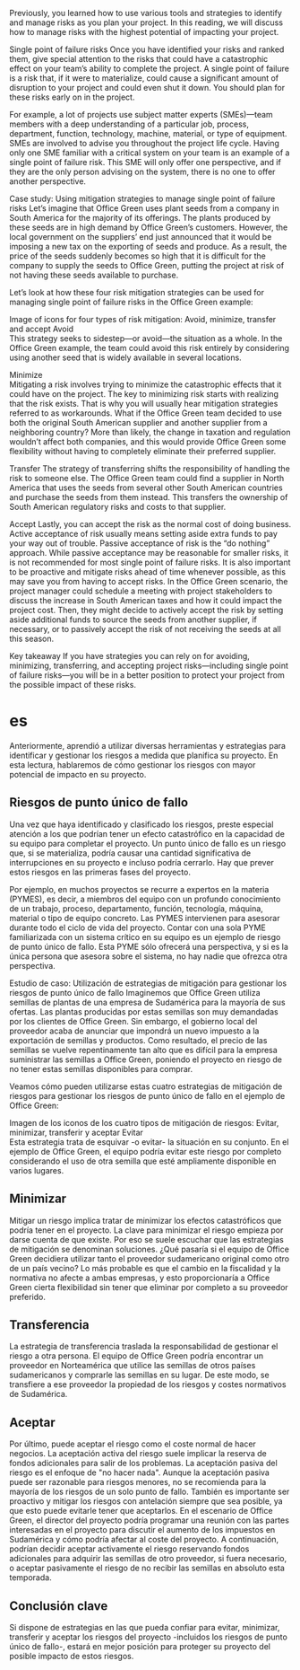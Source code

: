 Previously, you learned how to use various tools and strategies to identify and manage risks as you plan your project. In this reading, we will discuss how to manage risks with the highest potential of impacting your project.

Single point of failure risks
Once you have identified your risks and ranked them, give special attention to the risks that could have a catastrophic effect on your team’s ability to complete the project. A single point of failure is a risk that, if it were to materialize, could cause a significant amount of disruption to your project and could even shut it down. You should plan for these risks early on in the project. 

For example, a lot of projects use subject matter experts (SMEs)—team members with a deep understanding of a particular job, process, department, function, technology, machine, material, or type of equipment. SMEs are involved to advise you throughout the project life cycle. Having only one SME familiar with a critical system on your team is an example of a single point of failure risk. This SME will only offer one perspective, and if they are the only person advising on the system, there is no one to offer another perspective. 

Case study: Using mitigation strategies to manage single point of failure risks
Let’s imagine that Office Green uses plant seeds from a company in South America for the majority of its offerings. The plants produced by these seeds are in high demand by Office Green’s customers. However, the local government on the suppliers’ end just announced that it would be imposing a new tax on the exporting of seeds and produce. As a result, the price of the seeds suddenly becomes so high that it is difficult for the company to supply the seeds to Office Green, putting the project at risk of not having these seeds available to purchase.

Let’s look at how these four risk mitigation strategies can be used for managing single point of failure risks in  the Office Green example:

Image of icons for four types of risk mitigation: Avoid, minimize, transfer and accept
Avoid  
This strategy seeks to sidestep—or avoid—the situation as a whole. In the Office Green example, the team could avoid this risk entirely by considering using another seed that is widely available in several locations.

Minimize  
Mitigating a risk involves trying to minimize the catastrophic effects that it could have on the project. The key to minimizing risk starts with realizing that the risk exists. That is why you will usually hear mitigation strategies referred to as workarounds. What if the Office Green team decided to use both the original South American supplier and another supplier from a neighboring country? More than likely, the change in taxation and regulation wouldn’t affect both companies, and this would provide Office Green some flexibility without having to completely eliminate their preferred supplier.

Transfer 
The strategy of transferring shifts the responsibility of handling the risk to someone else. The Office Green team could find a supplier in North America that uses the seeds from several other South American countries and purchase the seeds from them instead. This transfers the ownership of South American regulatory risks and costs to that supplier.

Accept 
Lastly, you can accept the risk as the normal cost of doing business. Active acceptance of risk usually means setting aside extra funds to pay your way out of trouble. Passive acceptance of risk is the “do nothing” approach. While passive acceptance may be reasonable for smaller risks, it is not recommended for most single point of failure risks. It is also important to be proactive and mitigate risks ahead of time whenever possible, as this may save you from having to accept risks. In the Office Green scenario, the project manager could schedule a meeting with project stakeholders to discuss the increase in South American taxes and how it could impact the project cost. Then, they might decide to actively accept the risk by setting aside additional funds to source the seeds from another supplier, if necessary, or to passively accept the risk of not receiving the seeds at all this season.

Key takeaway
If you have strategies you can rely on for avoiding, minimizing, transferring, and accepting project risks—including single point of failure risks—you will be in a better position to protect your project from the possible impact of these risks.            
# es
Anteriormente, aprendió a utilizar diversas herramientas y estrategias para identificar y gestionar los riesgos a medida que planifica su proyecto. En esta lectura, hablaremos de cómo gestionar los riesgos con mayor potencial de impacto en su proyecto.

## Riesgos de punto único de fallo
Una vez que haya identificado y clasificado los riesgos, preste especial atención a los que podrían tener un efecto catastrófico en la capacidad de su equipo para completar el proyecto. Un punto único de fallo es un riesgo que, si se materializa, podría causar una cantidad significativa de interrupciones en su proyecto e incluso podría cerrarlo. Hay que prever estos riesgos en las primeras fases del proyecto. 

Por ejemplo, en muchos proyectos se recurre a expertos en la materia (PYMES), es decir, a miembros del equipo con un profundo conocimiento de un trabajo, proceso, departamento, función, tecnología, máquina, material o tipo de equipo concreto. Las PYMES intervienen para asesorar durante todo el ciclo de vida del proyecto. Contar con una sola PYME familiarizada con un sistema crítico en su equipo es un ejemplo de riesgo de punto único de fallo. Esta PYME sólo ofrecerá una perspectiva, y si es la única persona que asesora sobre el sistema, no hay nadie que ofrezca otra perspectiva. 

Estudio de caso: Utilización de estrategias de mitigación para gestionar los riesgos de punto único de fallo
Imaginemos que Office Green utiliza semillas de plantas de una empresa de Sudamérica para la mayoría de sus ofertas. Las plantas producidas por estas semillas son muy demandadas por los clientes de Office Green. Sin embargo, el gobierno local del proveedor acaba de anunciar que impondrá un nuevo impuesto a la exportación de semillas y productos. Como resultado, el precio de las semillas se vuelve repentinamente tan alto que es difícil para la empresa suministrar las semillas a Office Green, poniendo el proyecto en riesgo de no tener estas semillas disponibles para comprar.

Veamos cómo pueden utilizarse estas cuatro estrategias de mitigación de riesgos para gestionar los riesgos de punto único de fallo en el ejemplo de Office Green:

Imagen de los iconos de los cuatro tipos de mitigación de riesgos: Evitar, minimizar, transferir y aceptar
Evitar  
Esta estrategia trata de esquivar -o evitar- la situación en su conjunto. En el ejemplo de Office Green, el equipo podría evitar este riesgo por completo considerando el uso de otra semilla que esté ampliamente disponible en varios lugares.

## Minimizar  
Mitigar un riesgo implica tratar de minimizar los efectos catastróficos que podría tener en el proyecto. La clave para minimizar el riesgo empieza por darse cuenta de que existe. Por eso se suele escuchar que las estrategias de mitigación se denominan soluciones. ¿Qué pasaría si el equipo de Office Green decidiera utilizar tanto el proveedor sudamericano original como otro de un país vecino? Lo más probable es que el cambio en la fiscalidad y la normativa no afecte a ambas empresas, y esto proporcionaría a Office Green cierta flexibilidad sin tener que eliminar por completo a su proveedor preferido.

## Transferencia 
La estrategia de transferencia traslada la responsabilidad de gestionar el riesgo a otra persona. El equipo de Office Green podría encontrar un proveedor en Norteamérica que utilice las semillas de otros países sudamericanos y comprarle las semillas en su lugar. De este modo, se transfiere a ese proveedor la propiedad de los riesgos y costes normativos de Sudamérica.

## Aceptar 
Por último, puede aceptar el riesgo como el coste normal de hacer negocios. La aceptación activa del riesgo suele implicar la reserva de fondos adicionales para salir de los problemas. La aceptación pasiva del riesgo es el enfoque de "no hacer nada". Aunque la aceptación pasiva puede ser razonable para riesgos menores, no se recomienda para la mayoría de los riesgos de un solo punto de fallo. También es importante ser proactivo y mitigar los riesgos con antelación siempre que sea posible, ya que esto puede evitarle tener que aceptarlos. En el escenario de Office Green, el director del proyecto podría programar una reunión con las partes interesadas en el proyecto para discutir el aumento de los impuestos en Sudamérica y cómo podría afectar al coste del proyecto. A continuación, podrían decidir aceptar activamente el riesgo reservando fondos adicionales para adquirir las semillas de otro proveedor, si fuera necesario, o aceptar pasivamente el riesgo de no recibir las semillas en absoluto esta temporada.

## Conclusión clave
Si dispone de estrategias en las que pueda confiar para evitar, minimizar, transferir y aceptar los riesgos del proyecto -incluidos los riesgos de punto único de fallo-, estará en mejor posición para proteger su proyecto del posible impacto de estos riesgos.                      

     